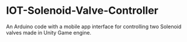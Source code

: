 # IOT-Solenoid-Valve-Controller
An Arduino code with a mobile app interface for controlling two Solenoid valves made in Unity Game engine.
